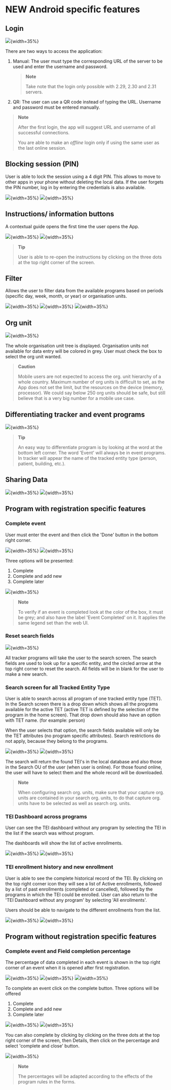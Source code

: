 # NEW Android specific features

## Login

![](resources/images/image39.png){width=35%}

There are two ways to access the application:

1. Manual: The user must type the corresponding URL of the server to be used and enter the username and password.

    > **Note**
    >
    > Take note that the login only possible with 2.29, 2.30 and 2.31 servers.

2. QR: The user can use a QR code instead of typing the URL. Username and password must be entered manually.

> **Note**
>
> After the first login, the app will suggest URL and username of all successful connections.
>
> You are able to make an *offline* login only if using the same user as the last online session.

## Blocking session (PIN)

User is able to lock the session using a 4 digit PIN. This allows to move to other apps in your phone without deleting the local data.
If the user forgets the PIN number, log in by entering the credentials is also available.

![](resources/images/image18.png){width=35%}
![](resources/images/image24.png){width=35%}

## Instructions/ information buttons

A contextual guide opens the first time the user opens the App.

![](resources/images/image42.jpg){width=35%}
![](resources/images/image12.png){width=35%}

> **Tip**
>
>  User is able to re-open<!-- PALD: unnecessary: (trigger)--> the instructions by clicking on the three dots at the top right corner of the screen.

## Filter

<!-- PALD alternative: "The Filter allows you to narrow down the data available from the ..." -->
Allows the user to filter data from the available programs based on periods (specific day, week, month, or year) or organisation units.

![](resources/images/image10.jpg){width=35%}
![](resources/images/image4.jpg){width=35%}
![](resources/images/image8.jpg){width=35%}

## Org unit

![](resources/images/image30.png){width=35%}

The whole organisation unit tree is displayed. Organisation units not available for data entry will be colored in grey.
User must check the box to select the org unit wanted.


> **Caution**
>
>  Mobile users are not expected to access the org. unit hierarchy of a whole country. Maximum number of org units is difficult to set, as the App does not set the limit, but the resources on the device (memory, processor). We could say below 250 org units should be safe, but still believe that is a very big number for a mobile use case.

## Differentiating tracker and event programs

![](resources/images/image33.png){width=35%}

> **Tip**
>
>  An easy way to differentiate program is by looking at the word at the bottom left corner. The word 'Event' will always be in event programs. In tracker will appear the name of the tracked entity type (person, patient, building, etc.).

## Sharing Data

![](resources/images/image9.png){width=35%}
![](resources/images/image21.jpg){width=35%}

## Program with registration specific features

### Complete event

User must enter the event and then click the 'Done' button in the bottom right corner.

![](resources/images/image37.png){width=35%}
![](resources/images/image6.png){width=35%}

Three options will be presented:

1. Complete
2. Complete and add new
3. Complete later

![](resources/images/image5.png){width=35%}


> **Note**
>
> To verify if an event is completed look at the color of the box, it must be grey; and also have the label 'Event Completed' on it. It applies the same legend set than the web UI.

### Reset search fields

![](resources/images/image25.png){width=35%}

All tracker programs will take the user to the search screen. The search fields are used to look up for a specific entity, and the circled arrow at the top right corner to reset the search. All fields will be in blank for the user to make a new search.

### Search screen for all Tracked Entity Type

User is able to search across all program of one tracked entity type (TET). In the Search screen there is a drop down which shows all the programs available for the active TET (active TET is defined by the selection of the program in the home screen). That drop down should also have an option with TET name. (for example: person)

When the user selects that option, the search fields available will only be the TET attributes (no program specific attributes).
Search restrictions do not apply, because they belong to the programs.

![](resources/images/image44.png){width=35%}
![](resources/images/image22.png){width=35%}

The search will return the found TEI's in the local database and also those in the Search OU of the user (when user is online). For those found online, the user will have to select them and the whole record will be downloaded.


> **Note**
>
>  When configuring search org. units, make sure that your capture org. units are contained in your search org. units, to do that capture org. units have to be selected as well as search org. units.

### TEI Dashboard across programs

User can see the TEI dashboard without any program by selecting the TEI in the list if the search was without program.

The dashboards will show the list of active enrollments.

![](resources/images/image22.png){width=35%}
![](resources/images/image38.png){width=35%}

### TEI enrollment history and new enrollment

User is able to see the complete historical record of the TEI. By clicking on the top right corner icon they will see a list of Active enrollments, followed by a list of past enrollments (completed or cancelled), followed by the programs in which the TEI could be enrolled.
User can also return to the 'TEI Dashboard without any program' by selecting 'All enrollments'.

Users should be able to navigate to the different enrollments from the list.

![](resources/images/image40.png){width=35%}
![](resources/images/image7.png){width=35%}

## Program without registration specific features

### Complete event and Field completion percentage

The percentage of data completed in each event is shown in the top right corner of an event when it is opened after first registration.

![](resources/images/image34.png){width=35%}
![](resources/images/image27.png){width=35%}
![](resources/images/image14.png){width=35%}

To complete an event click on the complete button. Three options will be offered

1. Complete
1. Complete and add new
1. Complete later

![](resources/images/image35.png){width=35%}
![](resources/images/image31.png){width=35%}

You can also complete by clicking by clicking on the three dots at the top right corner of the screen, then Details, then click on the percentage and select 'complete and close' button.

![](resources/images/image41.png){width=35%}


> **Note**
>
>   The percentages will be adapted according to the effects of the program rules in the forms.
